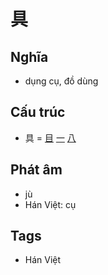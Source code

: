 # 具

## Nghĩa

* dụng cụ, đồ dùng

## Cấu trúc
* 具 = [目](目.md) [一](一.md) [八](八.md)

## Phát âm

* jù
* Hán Việt: cụ

## Tags
* Hán Việt

<script>window.HANZI_FIELD='具';</script>
